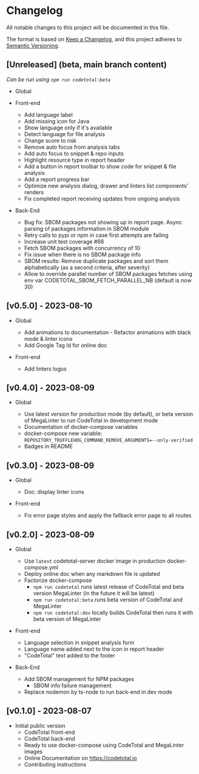 # Changelog

All notable changes to this project will be documented in this file.

The format is based on [Keep a Changelog](https://keepachangelog.com/en/1.0.0/), and this project adheres to [Semantic Versioning](https://semver.org/spec/v2.0.0.html).

## [Unreleased] (beta, main branch content)

_Can be run using `npm run codetotal:beta`_

- Global

- Front-end
  - Add language label
  - Add missing icon for Java
  - Show language only if it's available
  - Detect language for file analysis
  - Change score to risk
  - Remove auto focus from analysis tabs
  - Add auto focus to snippet & repo inputs
  - Highlight resource type in report header
  - Add a button in report toolbar to show code for snippet & file analysis
  - Add a report progress bar
  - Optimize new analysis dialog, drawer and linters list components' renders
  - Fix completed report receiving updates from ongoing analysis
  
- Back-End
  - Bug fix: SBOM packages not showing up in report page. Async parsing of packages information in SBOM module
  - Retry calls to pypi or npm in case first attempts are failing
  - Increase unit test coverage #88
  - Fetch SBOM packages with concurrency of 10
  - Fix issue when there is no SBOM package info
  - SBOM results: Remove duplicate packages and sort them alphabetically (as a second criteria, after severity)
  - Allow to override parallel number of SBOM packages fetches using env var CODETOTAL_SBOM_FETCH_PARALLEL_NB (default is now 30)

## [v0.5.0] - 2023-08-10

- Global
  - Add animations to documentation - Refactor animations with black mode & linter icons
  - Add Google Tag Id for online doc

- Front-end
  - Add linters logos

## [v0.4.0] - 2023-08-09

- Global

  - Use latest version for production mode (by default), or beta version of MegaLinter to run CodeTotal in development mode
  - Documentation of docker-compose variables
  - docker-compose new variable: `REPOSITORY_TRUFFLEHOG_COMMAND_REMOVE_ARGUMENTS=--only-verified`
  - Badges in README

## [v0.3.0] - 2023-08-09

- Global
  - Doc: display linter icons

- Front-end
  - Fix error page styles and apply the fallback error page to all routes

## [v0.2.0] - 2023-08-09

- Global

  - Use `latest` codetotal-server docker image in production docker-compose.yml
  - Deploy online doc when any markdown file is updated
  - Factorize docker-compose
    - `npm run codetotal` runs latest release of CodeTotal and beta version MegaLinter (in the future it will be latest)
    - `npm run codetotal:beta` runs beta version of CodeTotal and MegaLinter
    - `npm run codetotal:dev` locally builds CodeTotal then runs it with beta version of MegaLinter

- Front-end

  - Language selection in snippet analysis form
  - Language name added next to the icon in report header
  - "CodeTotal" text added to the footer

- Back-End
  - Add SBOM management for NPM packages
    - SBOM info failure management
  - Replace nodemon by ts-node to run back-end in dev mode

## [v0.1.0] - 2023-08-07

- Initial public version
  - CodeTotal front-end
  - CodeTotal back-end
  - Ready to use docker-compose using CodeTotal and MegaLinter images
  - Online Documentation on <https://codetotal.io>
  - Contributing instructions
